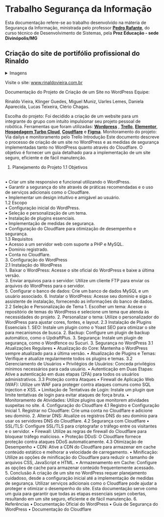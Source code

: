 # Trabalho Segurança da Informação

Esta documentação refere-se ao trabalho desenvolvido na máteria de Segurança da Informação, ministrada pelo professor [**Pedro Rafante**](https://github.com/pedrorafante), do curso técnico de Desenvolvimento de Sistemas, pela **Proz Educação - sede Divinópolis/MG**

## Criação do site de portifólio profissional do Rinaldo



<details>
<summary>Imagens</summary>
<br>
Imagens dropdown.
<br><br>
<pre>
 
![Pagina Inicial!](/Captura%20de%20tela%202024-07-01%20194418.png "Home")

![Outra Imagem!](/6.png "Home")
</pre>
</details>


Visite o site: www.rinaldovieira.com.br

Documentação do Projeto de Criação de um Site no WordPress
Equipe:
 
Rinaldo Vieira,
Klinger Guedes,
Miguel Muniz,
Uarles Lemes,
Daniela Aparecida,
Lucas Teixeira,
Clério Chagas.
 
Escolha do projeto:
Foi decidido a criação de um website para um integrante do grupo com intuito impulsionar seu projeto pessoal de robótica.
Ferramentas que foram utilizadas:
[**Wordpress**](https://wordpress.com/pt-br/) , [**Trello**](https://trello.com/pt-BR),  [**Elementor**](https://elementor.com/), [**Hospedagem Turbo Cloud**](https://wordpress.com/pt-br/),  [**Coudflare**](https://www.cloudflare.com/pt-br/lp/ppc/overview-x/?utm_source=google&utm_medium=cpc&utm_campaign=ao-fy-acq-latam_en_casa-umbrella-ge-ge-prospecting-sch_g_brand_alpha&utm_content=Alpha_Brand_Umbrella_Core&utm_term=cloudflare&campaignid=71700000112000371&adgroupid=58700008461369612&creativeid=664212396473&&_bt=664212396473&_bk=cloudflare&_bm=p&_bn=g&_bg=150613024493&_placement=&_target=&_loc=1001570&_dv=c&awsearchcpc=1&gad_source=1&gclid=EAIaIQobChMIoN3y1YGHhwMVyQCtBh0AjQ2_EAAYASAAEgLe0fD_BwE&gclsrc=aw.ds) e  [**Figma**](https://www.figma.com/login?is_not_gen_0=true&resource_type=team).
Monitoramento do projeto:
Via dailys e monitoramento pelo Trello
Introdução
Este documento descreve o processo de criação de um site no WordPress e as medidas de segurança implementadas tanto no WordPress quanto através do Cloudflare. O objetivo é fornecer um guia detalhado para a implementação de um site seguro, eficiente e de fácil manutenção.
1. Planejamento do Projeto
1.1 Objetivos
<br>
•	Criar um site responsivo e funcional utilizando o WordPress.
<br>
•	Garantir a segurança do site através de práticas recomendadas e o uso de serviços adicionais como o Cloudflare.
<br>
•	Implementar um design intuitivo e amigável ao usuário.
<br>
1.2 Escopo
<br>
•	Configuração inicial do WordPress.
<br>
•	Seleção e personalização de um tema.
<br>
•	Instalação de plugins essenciais.
<br>
•	Implementação de medidas de segurança.
<br>
•	Configuração do Cloudflare para otimização de desempenho e segurança.
<br>
1.3 Requisitos
<br>
•	Acesso a um servidor web com suporte a PHP e MySQL.
<br>
•	Domínio registrado.
<br>
•	Conta no Cloudflare.
<br>
3. Configuração do WordPress
<br>
2.1 Instalação do WordPress
<br>
1.	Baixar o WordPress: Acesse o site oficial do WordPress e baixe a última versão.
<br>
3.	Enviar arquivos para o servidor: Utilize um cliente FTP para enviar os arquivos do WordPress para o servidor.
<br>
5.	Configurar o banco de dados: Crie um banco de dados MySQL e um usuário associado.
6.	Instalar o WordPress: Acesse seu domínio e siga o assistente de instalação, fornecendo as informações do banco de dados.
2.2 Seleção e Personalização de Tema
1.	Escolher um tema: Acesse o repositório de temas do WordPress e selecione um tema que atenda às necessidades do projeto.
2.	Personalizar o tema: Utilize o personalizador do WordPress para ajustar cores, fontes, e layout.
2.3 Instalação de Plugins Essenciais
1.	SEO: Instale um plugin como o Yoast SEO para otimizar o site para mecanismos de busca.
2.	Backup: Configure um plugin de backup automático, como o UpdraftPlus.
3.	Segurança: Instale um plugin de segurança, como o Wordfence ou Sucuri.
3. Segurança no WordPress
3.1 Atualizações Regulares
•	Atualização do Core: Mantenha o WordPress sempre atualizado para a última versão.
•	Atualização de Plugins e Temas: Verifique e atualize regularmente todos os plugins e temas.
3.2 Gerenciamento de Usuários
•	Privilégios de Usuários: Conceda privilégios mínimos necessários para cada usuário.
•	Autenticação em Duas Etapas: Ative a autenticação em duas etapas (2FA) para todos os usuários administrativos.
3.3 Proteção contra Ataques
•	Firewall de Aplicação Web (WAF): Utilize um WAF para proteger contra ataques comuns como SQL Injection e XSS.
•	Limitação de Tentativas de Login: Instale um plugin que limite tentativas de login para evitar ataques de força bruta.
•	Monitoramento de Atividades: Utilize plugins que monitorem atividades suspeitas no site.
4. Configuração do Cloudflare
4.1 Registro e Configuração Inicial
1.	Registrar no Cloudflare: Crie uma conta no Cloudflare e adicione seu domínio.
2.	Alterar DNS: Atualize os registros DNS do seu domínio para usar os servidores DNS do Cloudflare.
4.2 Segurança com Cloudflare
•	SSL/TLS: Configure SSL/TLS para criptografar o tráfego entre os visitantes e o servidor.
•	Firewall: Utilize as regras de firewall do Cloudflare para bloquear tráfego malicioso.
•	Proteção DDoS: O Cloudflare fornece proteção contra ataques DDoS automaticamente.
4.3 Otimização de Desempenho
•	CDN: Ative a CDN do Cloudflare para armazenar em cache conteúdo estático e melhorar a velocidade de carregamento.
•	Minificação: Utilize as opções de minificação do Cloudflare para reduzir o tamanho de arquivos CSS, JavaScript e HTML.
•	Armazenamento em Cache: Configure as opções de cache para armazenar conteúdo frequentemente acessado.
5. Conclusão
A criação de um site no WordPress requer planejamento cuidadoso, desde a configuração inicial até a implementação de medidas de segurança. Utilizar serviços adicionais como o Cloudflare pode ajudar a proteger e otimizar o desempenho do site. Esta documentação serve como um guia para garantir que todas as etapas essenciais sejam cobertas, resultando em um site seguro, eficiente e de fácil manutenção.
6. Referências
•	Documentação Oficial do WordPress
•	Guia de Segurança do WordPress
•	Documentação do Cloudflare
